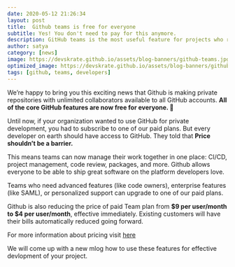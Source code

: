 ```yaml
---
date: 2020-05-12 21:26:34
layout: post
title:  Github teams is free for everyone
subtitle: Yes! You don't need to pay for this anymore.
description: GitHub teams is the most useful feature for projects who relay on GitHub.
author: satya
category: [news]
image: https://devskrate.github.io/assets/blog-banners/github-teams.jpg
optimized_image: https://devskrate.github.io/assets/blog-banners/github-teams.webp
tags: [github, teams, developers]
---
```


We’re happy to bring you this exciting news that Github is making private repositories with unlimited collaborators available to all GitHub accounts.
**All of the core GitHub features are now free for everyone. 🎉**

Until now, if your organization wanted to use GitHub for private development, you had to subscribe to one of our paid plans.
But every developer on earth should have access to GitHub. They told that **Price shouldn’t be a barrier.**

This means teams can now manage their work together in one place: CI/CD, project management, code review, packages, and more.
Github allows everyone to be able to ship great software on the platform developers love.

Teams who need advanced features (like code owners), enterprise features (like SAML), or personalized support can upgrade to one of our paid plans.

Github is also reducing the price of paid Team plan from **$9 per user/month to $4 per user/month**, effective immediately.
Existing customers will have their bills automatically reduced going forward.


For more information about pricing visit [here](http://github.com/pricing)

We will come up with a new mlog how to use these features for effective devlopment of your project.
